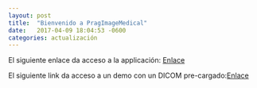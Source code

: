 ```yaml
---
layout: post
title:  "Bienvenido a PragImageMedical"
date:   2017-04-09 18:04:53 -0600
categories: actualización
---
```


El siguiente enlace da acceso a la applicación:
[Enlace](https://ivmartel.github.io/dwv/demo/stable/viewers/mobile/index.html)

El siguiente link da acceso a un demo con un DICOM pre-cargado:[Enlace](https://ivmartel.github.io/dwv/demo/stable/viewers/mobile/index.html?input=https%3A%2F%2Fraw.githubusercontent.com%2Fivmartel%2Fdwv%2Fmaster%2Ftests%2Fdata%2F%3Ffile%3Dbbmri-53323851.dcm%26file%3Dbbmri-53323707.dcm%26file%3Dbbmri-53323563.dcm%26file%3Dbbmri-53323419.dcm%26file%3Dbbmri-53323275.dcm%26file%3Dbbmri-53323131.dcm&dwvReplaceMode=void)

